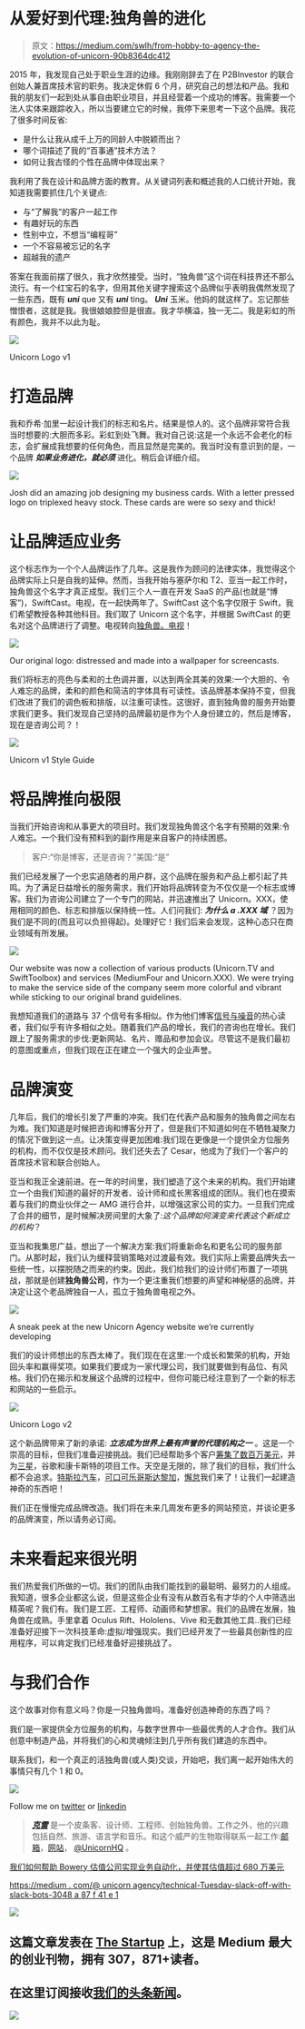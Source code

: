 # 从爱好到代理:独角兽的进化

> 原文：<https://medium.com/swlh/from-hobby-to-agency-the-evolution-of-unicorn-90b8364dc412>

2015 年，我发现自己处于职业生涯的边缘。我刚刚辞去了在 P2BInvestor 的联合创始人兼首席技术官的职务。我决定休假 6 个月，研究自己的想法和产品。我和我的朋友们一起到处从事自由职业项目，并且经营着一个成功的博客。我需要一个法人实体来跟踪收入，所以当要建立它的时候，我停下来思考一下这个品牌。我花了很多时间反省:

*   是什么让我从成千上万的同龄人中脱颖而出？
*   哪个词描述了我的“百事通”技术方法？
*   如何让我古怪的个性在品牌中体现出来？

我利用了我在设计和品牌方面的教育。从关键词列表和概述我的人口统计开始，我知道我需要抓住几个关键点:

*   与“了解我”的客户一起工作
*   有趣好玩的东西
*   性别中立，不想当“编程哥”
*   一个不容易被忘记的名字
*   超越我的遗产

答案在我面前摆了很久，我才欣然接受。当时，“独角兽”这个词在科技界还不那么流行。有一个红宝石的名字，但用其他关键字搜索这个品牌似乎表明我偶然发现了一些东西，既有 ***uni*** que 又有 ***uni*** ting。 ***Uni*** 玉米。他妈的就这样了。忘记那些憎恨者，这就是我。我很娘娘腔但是很直。我才华横溢，独一无二。我是彩虹的所有颜色，我并不以此为耻。

![](img/6c7a93c2815291f44e78cb492554055b.png)

Unicorn Logo v1

# 打造品牌

我和乔希·加里一起设计我们的标志和名片。结果是惊人的。这个品牌非常符合我当时想要的:大胆而多彩。彩虹到处飞舞。我对自己说:这是一个永远不会老化的标志，会扩展成我想要的任何角色，而且显然是完美的。我当时没有意识到的是，一个品牌 ***如果业务进化，就必须*** 进化。稍后会详细介绍。

![](img/05c5481a35ac2e837e589dc93c2648cc.png)

Josh did an amazing job designing my business cards. With a letter pressed logo on triplexed heavy stock. These cards are were so sexy and thick!

# 让品牌适应业务

这个标志作为一个个人品牌运作了几年。这是我作为顾问的法律实体，我觉得这个品牌实际上只是自我的延伸。然而，当我开始与塞萨尔和 T2、亚当一起工作时，独角兽这个名字才真正成型。我们三个人一直在开发 SaaS 的产品(也就是“博客”)，SwiftCast。电视，在一起快两年了。SwiftCast 这个名字仅限于 Swift，我们希望教授各种其他科目。我们取了 Unicorn 这个名字，并根据 SwiftCast 的更名对这个品牌进行了调整。电视转向[独角兽。电视](https://unicorn.tv)！

![](img/98eeb88b5960d70dc427efa1377b0f5d.png)

Our original logo: distressed and made into a wallpaper for screencasts.

我们将标志的亮色与柔和的土色调并置，以达到两全其美的效果:一个大胆的、令人难忘的品牌，柔和的颜色和简洁的字体具有可读性。该品牌基本保持不变，但我们改进了我们的调色板和排版，以注重可读性。这很好，直到独角兽的服务开始要求我们更多。我们发现自己坚持的品牌最初是作为个人身份建立的，然后是博客，现在是咨询公司？！

![](img/cee6b5d902a39e6fb29af0760b5897b1.png)

Unicorn v1 Style Guide

# 将品牌推向极限

当我们开始咨询和从事更大的项目时。我们发现独角兽这个名字有预期的效果:令人难忘。一个我们没有预料到的副作用是来自客户的持续困惑。

> 客户:“你是博客，还是咨询？”美国:“是”

我们已经发展了一个忠实追随者的用户群，这个品牌在服务和产品上都引起了共鸣。为了满足日益增长的服务需求，我们开始将品牌转变为不仅仅是一个标志或博客。我们为咨询公司建立了一个专门的网站，并迅速推出了 Unicorn。XXX，使用相同的颜色、标志和排版以保持统一性。人们问我们: ***为什么 a .XXX 域*** ？因为我们是不同的(而且可以负担得起)。处理好它！我们后来会发现，这种心态只在商业领域有所发展。

![](img/676662e021f046570b3bb7532c5ff0cd.png)

Our website was now a collection of various products (Unicorn.TV and SwiftToolbox) and services (MediumFour and Unicorn.XXX). We were trying to make the service side of the company seem more colorful and vibrant while sticking to our original brand guidelines.

我想知道我们的道路与 37 个信号有多相似。作为他们博客[信号与噪音](https://m.signalvnoise.com/)的热心读者，我们似乎有许多相似之处。随着我们产品的增长，我们的咨询也在增长。我们跟上了服务需求的步伐:更新网站、名片、赠品和参加会议。尽管这不是我们最初的意图或重点，但我们现在正在建立一个强大的企业声誉。

# 品牌演变

几年后，我们的增长引发了严重的冲突。我们在代表产品和服务的独角兽之间左右为难。我们知道是时候把咨询和博客分开了，但是我们不知道如何在不牺牲凝聚力的情况下做到这一点。让决策变得更加困难:我们现在更像是一个提供全方位服务的机构，而不仅仅是技术顾问。我们还失去了 Cesar，他成为了我们一个客户的首席技术官和联合创始人。

亚当和我正全速前进。在一年的时间里，我们塑造了这个未来的机构。我们开始建立一个由我们知道的最好的开发者、设计师和成长黑客组成的团队。我们也在摸索着与我们的商业伙伴之一 AMG 进行合并，以增强这家公司的实力。一旦我们完成了合并的细节，是时候解决房间里的大象了:*这个品牌如何演变来代表这个新成立的机构*？

亚当和我集思广益，想出了一个解决方案:我们将重新命名和更名公司的服务部门。从那时起，我们认为缓释营销策略对过渡最有效。我们实际上需要品牌失去一些统一性，以摆脱随之而来的约束。因此，我们给我们的设计师们布置了一项挑战，那就是创建**独角兽公司**，作为一个更注重我们想要的声望和神秘感的品牌，并决定让这个老品牌独自一人，孤立于独角兽电视之外。

![](img/82bbaf461d8deb6d5a6b726911607067.png)

A sneak peek at the new Unicorn Agency website we’re currently developing

我们的设计师想出的东西太棒了。我们现在在这里:一个成长和繁荣的机构，开始回头率和赢得奖项。如果我们要成为一家代理公司，我们就要做到有品位、有风格。我们仍在揭示和发展这个品牌的过程中，但你可能已经注意到了一个新的标志和网站的一些启示。

![](img/81e10fd75167dec4d0cf5ad544778116.png)

Unicorn Logo v2

这个新品牌带来了新的承诺: ***立志成为世界上最有声誉的代理机构之一*** 。这是一个崇高的目标，但我们准备迎接挑战。我们已经帮助多个客户[筹集了数百万美元](http://bowery.unicornagency.co/)，并为[三星](http://unicornagency.co/portfolio/samsung)，谷歌和康卡斯特的项目工作。天空是无限的，除了我们的目标，我们什么都不会追求。[特斯拉汽车](https://medium.com/u/24413768aadb?source=post_page-----90b8364dc412--------------------------------)，[可口可乐哥斯达黎加](https://medium.com/u/cce4c0f6851?source=post_page-----90b8364dc412--------------------------------)，[懈怠](https://medium.com/u/26d90a99f605?source=post_page-----90b8364dc412--------------------------------)我们来了！让我们一起建造神奇的东西吧！

我们正在慢慢完成品牌改造。我们将在未来几周发布更多的网站预览，并谈论更多的品牌演变，所以请务必订阅。

# 未来看起来很光明

我们热爱我们所做的一切。我们的团队由我们能找到的最聪明、最努力的人组成。我知道，很多企业都这么说，但是这些企业有没有从数百名有才华的个人中筛选出精英呢？我们有。我们是工匠、工程师、动画师和梦想家。我们的品牌在发展，独角兽在成熟。手里拿着 Oculus Rift、Hololens、Vive 和无数其他工具..我们已经准备好迎接下一次科技革命:虚拟/增强现实。我们已经开发了一些最具创新性的应用程序，可以肯定我们已经准备好迎接挑战了。

# 与我们合作

这个故事对你有意义吗？你是一只独角兽吗，准备好创造神奇的东西了吗？

我们是一家提供全方位服务的机构，与数字世界中一些最优秀的人才合作。我们从创意中制造产品，并将我们的心和灵魂倾注到几乎所有我们建造的东西中。

联系我们，和一个真正的活独角兽(或人类)交谈，开始吧，我们离一起开始伟大的事情只有几个 1 和 0。

![](img/1d97ef99cea42d67bb331f901f07cd9d.png)

Follow me on [twitter](https://twitter.com/thinkclay) or [linkedin](https://www.linkedin.com/in/thinkclay/)

> [***克雷***](https://www.linkedin.com/in/thinkclay/) 是一个皮条客、设计师、工程师、创始独角兽。工作之外，他的兴趣包括自然、旅游、语言学和音乐。和这个威严的生物取得联系一起工作:[邮箱](mailto:clay@unicorn.love)，[网站](https://www.unicorn.love/)， [@UnicornHQ](http://www.twitter.com/unicornhq) 。

[我们如何帮助 Bowery 估值公司实现业务自动化，并使其估值超过 680 万美元](/@UnicornAgency/how-we-helped-bowery-valuation-automate-their-business-and-become-valued-at-more-than-6-8-million-eea7858abf2b)

[https://medium . com/@ unicorn agency/technical-Tuesday-slack-off-with-slack-bots-3048 a 87 f 41 e 1](/@UnicornAgency/technical-tuesday-slacking-off-with-slack-bots-3048a87f41e1)

[![](img/308a8d84fb9b2fab43d66c117fcc4bb4.png)](https://medium.com/swlh)

## 这篇文章发表在 [The Startup](https://medium.com/swlh) 上，这是 Medium 最大的创业刊物，拥有 307，871+读者。

## 在这里订阅接收[我们的头条新闻](http://growthsupply.com/the-startup-newsletter/)。

[![](img/b0164736ea17a63403e660de5dedf91a.png)](https://medium.com/swlh)